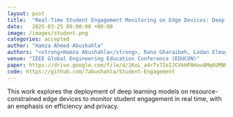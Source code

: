 ```yaml
---
layout: post
title:  "Real-Time Student Engagement Monitoring on Edge Devices: Deep Learning Meets Efficiency and Privacy"
date:   2025-03-25 09:00:00 +00:00
image: /images/student.png
categories: accepted
author: "Hamza Ahmed Abushahla"
authors: "<strong>Hamza Abushahla</strong>, Rana Gharaibeh, Lodan Elmugamer, Ali Reza Sajun, Imran A. Zualkernan"
venue: "IEEE Global Engineering Education Conference (EDUCON)"
paper: https://drive.google.com/file/d/1KoL_a4rTv7IeIJCVkHPAHavAMq6UMNKv/view?usp=share_link
code: https://github.com/7abushahla/Student-Engagement
---
```

This work explores the deployment of deep learning models on resource-constrained edge devices to monitor student engagement in real time, with an emphasis on efficiency and privacy.
